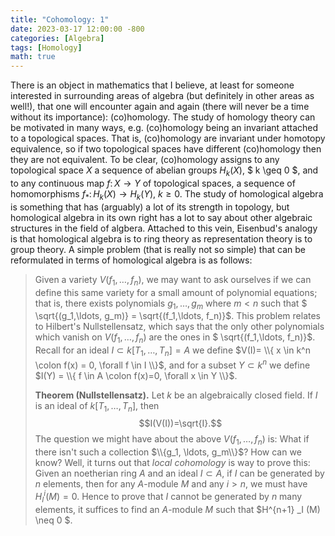```yaml
---
title: "Cohomology: 1"
date: 2023-03-17 12:00:00 -800
categories: [Algebra]
tags: [Homology]
math: true
---
```


There is an object in mathematics that I believe, at least for someone interested in surrounding areas of algebra (but definitely in other areas as well!), that one will encounter again and again (there will never be a time without its importance): (co)homology. The study of homology theory can be motivated in many ways, e.g. (co)homology being an invariant attached to a topological spaces. That is, (co)homology are invariant under homotopy equivalence, so if two topological spaces have different (co)homology then they are not equivalent. To be clear, (co)homology assigns to any topological space $X$ a sequence of abelian groups $H_k (X)$, $ k \geq 0 $, and to any continuous map $f \colon X \to Y$ of topological spaces, a sequence of homomorphisms $f_\ast \colon H_k (X) \to H_k (Y)$, $k \geq 0$. The study of homological algebra is something that has (arguably) a lot of its strength in topology, but homological algebra in its own right has a lot to say about other algebraic structures in the field of algbera. Attached to this vein, Eisenbud's analogy is that homological algebra is to ring theory as representation theory is to group theory. A simple problem (that is really not so simple) that can be reformulated in terms of homological algebra is as follows:

> Given a variety $V(f_1, \ldots, f_n)$, we may want to ask ourselves if we can define this same variety for a small amount of polynomial equations; that is, there exists polynomials $g_1, \ldots, g_m$ where $m <n$ such that $ \sqrt{(g_1,\ldots, g_m)} = \sqrt{(f_1,\ldots, f_n)}$. This problem relates to Hilbert's Nullstellensatz, which says that the only other polynomials which vanish on $V(f_1,\ldots, f_n)$ are the ones in $ \sqrt{(f_1,\ldots, f_n)}$. Recall for an ideal $I \subset k[T_1, \ldots, T_n] =A$ we define $V(I)= \\{ x \in k^n \colon f(x) = 0, \forall f \in I \\}$, and for a subset $Y \subset k^n$ we define $I(Y) = \\{ f \in A \colon f(x)=0, \forall x \in Y \\}$.
>
> **Theorem (Nullstellensatz).** Let $k$ be an algebraically closed field. If $I$ is an ideal of $k[T_1, \ldots, T_n]$, then $$I(V(I))=\sqrt{I}.$$
> The question we might have about the above $V(f_1,\ldots, f_n)$ is: What if there isn't such a collection $\\{g_1, \ldots, g_m\\}$? How can we know? Well, it turns out that *local cohomology* is way to prove this: Given an noetherian ring $A$ and an ideal $I \subset A$, if $I$ can be generated by $n$ elements, then for any $A$-module $M$ and any $i >n$, we must have $H^i_I(M)=0$. Hence to prove that $I$ cannot be generated by $n$ many elements, it suffices to find an $A$-module $M$ such that $H^{n+1} _I (M) \neq 0 $. 